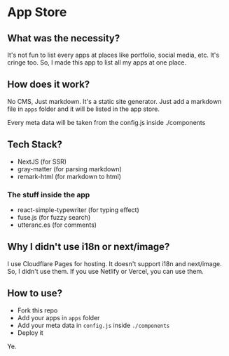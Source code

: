 # App Store

## What was the necessity?

It's not fun to list every apps at places like portfolio, social media, etc. It's cringe too. So, I made this app to list all my apps at one place.

## How does it work?

No CMS, Just markdown. It's a static site generator. Just add a markdown file in `apps` folder and it will be listed in the app store.

Every meta data will be taken from the config.js inside ./components

## Tech Stack?

- NextJS (for SSR)
- gray-matter (for parsing markdown)
- remark-html (for markdown to html)

### The stuff inside the app

- react-simple-typewriter (for typing effect)
- fuse.js (for fuzzy search)
- utteranc.es (for comments)

## Why I didn't use i18n or next/image?

I use Cloudflare Pages for hosting. It doesn't support i18n and next/image. So, I didn't use them. If you use Netlify or Vercel, you can use them.

## How to use?

- Fork this repo
- Add your apps in `apps` folder
- Add your meta data in `config.js` inside `./components`
- Deploy it

Ye.